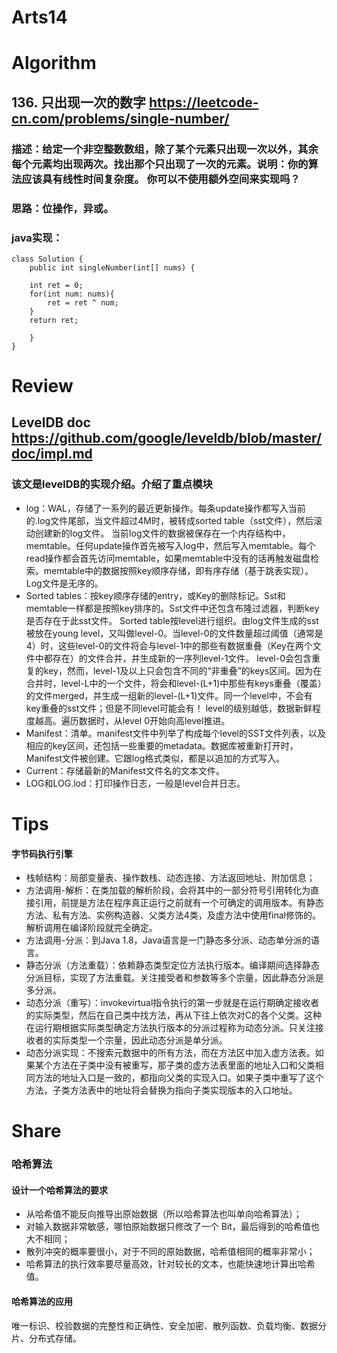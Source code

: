 Arts14
===

# Algorithm
## 136. 只出现一次的数字  <https://leetcode-cn.com/problems/single-number/>
### 描述：给定一个非空整数数组，除了某个元素只出现一次以外，其余每个元素均出现两次。找出那个只出现了一次的元素。说明：你的算法应该具有线性时间复杂度。 你可以不使用额外空间来实现吗？
### 思路：位操作，异或。
### java实现：
	class Solution {
	    public int singleNumber(int[] nums) {

		int ret = 0;
		for(int num: nums){
			ret = ret ^ num;
		}
		return ret;

	    }
	}
	
# Review
## LevelDB doc <https://github.com/google/leveldb/blob/master/doc/impl.md>  
### 该文是levelDB的实现介绍。介绍了重点模块
 - log：WAL，存储了一系列的最近更新操作。每条update操作都写入当前的.log文件尾部，当文件超过4M时，被转成sorted table（sst文件），然后滚动创建新的log文件。
当前log文件的数据被保存在一个内存结构中，memtable。任何update操作首先被写入log中，然后写入memtable。每个read操作都会首先访问memtable，如果memtable中没有的话再触发磁盘检索。memtable中的数据按照key顺序存储，即有序存储（基于跳表实现）。Log文件是无序的。
 - Sorted tables：按key顺序存储的entry，或Key的删除标记。Sst和memtable一样都是按照key排序的。Sst文件中还包含布隆过滤器，判断key是否存在于此sst文件。
Sorted table按level进行组织。由log文件生成的sst被放在young level，又叫做level-0。当level-0的文件数量超过阈值（通常是4）时，这些level-0的文件将会与level-1中的那些有数据重叠（Key在两个文件中都存在）的文件合并，并生成新的一序列level-1文件。
level-0会包含重复的key，然而，level-1及以上只会包含不同的“非重叠”的keys区间。因为在合并时，level-L中的一个文件，将会和level-(L+1)中那些有keys重叠（覆盖）的文件merged，并生成一组新的level-(L+1)文件。同一个level中，不会有key重叠的sst文件；但是不同level可能会有！
level的级别越低，数据新鲜程度越高。遍历数据时，从level 0开始向高level推进。
 - Manifest：清单。manifest文件中列举了构成每个level的SST文件列表，以及相应的key区间，还包括一些重要的metadata。数据库被重新打开时，Manifest文件被创建。它跟log格式类似，都是以追加的方式写入。
 - Current：存储最新的Manifest文件名的文本文件。
 - LOG和LOG.lod：打印操作日志，一般是level合并日志。


# Tips
#### 字节码执行引擎
 - 栈帧结构：局部变量表、操作数栈、动态连接、方法返回地址、附加信息；
 - 方法调用-解析：在类加载的解析阶段，会将其中的一部分符号引用转化为直接引用，前提是方法在程序真正运行之前就有一个可确定的调用版本。有静态方法、私有方法、实例构造器、父类方法4类，及虚方法中使用final修饰的。解析调用在编译阶段就完全确定。
 - 方法调用-分派：到Java 1.8，Java语言是一门静态多分派、动态单分派的语言。
 - 静态分派（方法重载）：依赖静态类型定位方法执行版本。编译期间选择静态分派目标，实现了方法重载。关注接受者和参数等多个宗量，因此静态分派是多分派。
 - 动态分派（重写）：invokevirtual指令执行的第一步就是在运行期确定接收者的实际类型，然后在自己类中找方法，再从下往上依次对C的各个父类。这种在运行期根据实际类型确定方法执行版本的分派过程称为动态分派。只关注接收者的实际类型一个宗量，因此动态分派是单分派。
 - 动态分派实现：不搜索元数据中的所有方法，而在方法区中加入虚方法表。如果某个方法在子类中没有被重写，那子类的虚方法表里面的地址入口和父类相同方法的地址入口是一致的，都指向父类的实现入口。如果子类中重写了这个方法，子类方法表中的地址将会替换为指向子类实现版本的入口地址。


# Share
### 哈希算法
#### 设计一个哈希算法的要求
 - 从哈希值不能反向推导出原始数据（所以哈希算法也叫单向哈希算法）；
 - 对输入数据非常敏感，哪怕原始数据只修改了一个 Bit，最后得到的哈希值也大不相同；
 - 散列冲突的概率要很小，对于不同的原始数据，哈希值相同的概率非常小；
 - 哈希算法的执行效率要尽量高效，针对较长的文本，也能快速地计算出哈希值。
#### 哈希算法的应用
唯一标识、校验数据的完整性和正确性、安全加密、散列函数、负载均衡、数据分片、分布式存储。

